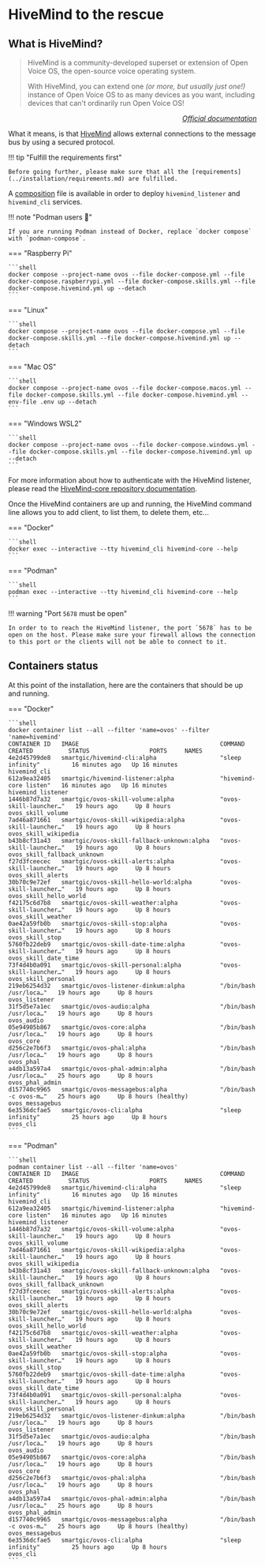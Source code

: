 # HiveMind to the rescue

## What is HiveMind?

> HiveMind is a community-developed superset or extension of Open Voice OS, the open-source voice operating system.
>
> With HiveMind, you can extend one _(or more, but usually just one!)_ instance of Open Voice OS to as many devices as you want, including devices that can't ordinarily run Open Voice OS!

_<div align="right">[Official documentation](https://jarbashivemind.github.io/HiveMind-community-docs/)</div>_

What it means, is that [HiveMind](../../../about/glossary/terms.md#hivemind) allows external connections to the message bus by using a secured protocol.

!!! tip "Fulfill the requirements first"

    Before going further, please make sure that all the [requirements](../installation/requirements.md) are fulfilled.

A [composition](../composition.md) file is available in order to deploy `hivemind_listener` and `hivemind_cli` services.

!!! note "Podman users :muscle:"

    If you are running Podman instead of Docker, replace `docker compose` with `podman-compose`.

=== "Raspberry Pi"

    ```shell
    docker compose --project-name ovos --file docker-compose.yml --file docker-compose.raspberrypi.yml --file docker-compose.skills.yml --file docker-compose.hivemind.yml up --detach
    ```

=== "Linux"

    ```shell
    docker compose --project-name ovos --file docker-compose.yml --file docker-compose.skills.yml --file docker-compose.hivemind.yml up --detach
    ```

=== "Mac OS"

    ```shell
    docker compose --project-name ovos --file docker-compose.macos.yml --file docker-compose.skills.yml --file docker-compose.hivemind.yml --env-file .env up --detach
    ```

=== "Windows WSL2"

    ```shell
    docker compose --project-name ovos --file docker-compose.windows.yml --file docker-compose.skills.yml --file docker-compose.hivemind.yml up --detach
    ```

For more information about how to authenticate with the HiveMind listener, please read the [HiveMind-core repository documentation](https://github.com/JarbasHiveMind/HiveMind-core).

Once the HiveMind containers are up and running, the HiveMind command line allows you to add client, to list them, to delete them, etc...

=== "Docker"

    ```shell
    docker exec --interactive --tty hivemind_cli hivemind-core --help
    ```

=== "Podman"

    ```shell
    podman exec --interactive --tty hivemind_cli hivemind-core --help
    ```

!!! warning "Port `5678` must be open"

    In order to to reach the HiveMind listener, the port `5678` has to be open on the host. Please make sure your firewall allows the connection to this port or the clients will not be able to connect to it.

## Containers status

At this point of the installation, here are the containers that should be up and running.

=== "Docker"

    ```shell
    docker container list --all --filter 'name=ovos' --filter 'name=hivemind'
    CONTAINER ID   IMAGE                                        COMMAND                  CREATED          STATUS                 PORTS     NAMES
    4e2d45799de8   smartgic/hivemind-cli:alpha                  "sleep infinity"         16 minutes ago   Up 16 minutes                    hivemind_cli
    612a9ea32405   smartgic/hivemind-listener:alpha             "hivemind-core listen"   16 minutes ago   Up 16 minutes                    hivemind_listener
    1446b87d7a32   smartgic/ovos-skill-volume:alpha             "ovos-skill-launcher…"   19 hours ago     Up 8 hours                       ovos_skill_volume
    7ad46a871661   smartgic/ovos-skill-wikipedia:alpha          "ovos-skill-launcher…"   19 hours ago     Up 8 hours                       ovos_skill_wikipedia
    b43b8cf31a43   smartgic/ovos-skill-fallback-unknown:alpha   "ovos-skill-launcher…"   19 hours ago     Up 8 hours                       ovos_skill_fallback_unknown
    f27d3fceecec   smartgic/ovos-skill-alerts:alpha             "ovos-skill-launcher…"   19 hours ago     Up 8 hours                       ovos_skill_alerts
    30b70c9e72ef   smartgic/ovos-skill-hello-world:alpha        "ovos-skill-launcher…"   19 hours ago     Up 8 hours                       ovos_skill_hello_world
    f42175c6d7b8   smartgic/ovos-skill-weather:alpha            "ovos-skill-launcher…"   19 hours ago     Up 8 hours                       ovos_skill_weather
    0ae42a59fb0b   smartgic/ovos-skill-stop:alpha               "ovos-skill-launcher…"   19 hours ago     Up 8 hours                       ovos_skill_stop
    5760fb22deb9   smartgic/ovos-skill-date-time:alpha          "ovos-skill-launcher…"   19 hours ago     Up 8 hours                       ovos_skill_date_time
    73f4d4b0a091   smartgic/ovos-skill-personal:alpha           "ovos-skill-launcher…"   19 hours ago     Up 8 hours                       ovos_skill_personal
    219eb6254d32   smartgic/ovos-listener-dinkum:alpha          "/bin/bash /usr/loca…"   19 hours ago     Up 8 hours                       ovos_listener
    31f5d5e7a1ec   smartgic/ovos-audio:alpha                    "/bin/bash /usr/loca…"   19 hours ago     Up 8 hours                       ovos_audio
    05e94905b867   smartgic/ovos-core:alpha                     "/bin/bash /usr/loca…"   19 hours ago     Up 8 hours                       ovos_core
    d256c2e7b6f3   smartgic/ovos-phal:alpha                     "/bin/bash /usr/loca…"   19 hours ago     Up 8 hours                       ovos_phal
    a4db13a597a4   smartgic/ovos-phal-admin:alpha               "/bin/bash /usr/loca…"   25 hours ago     Up 8 hours                       ovos_phal_admin
    d157740c9965   smartgic/ovos-messagebus:alpha               "/bin/bash -c ovos-m…"   25 hours ago     Up 8 hours (healthy)             ovos_messagebus
    6e3536dcfae5   smartgic/ovos-cli:alpha                      "sleep infinity"         25 hours ago     Up 8 hours                       ovos_cli
    ```

=== "Podman"

    ```shell
    podman container list --all --filter 'name=ovos'
    CONTAINER ID   IMAGE                                        COMMAND                  CREATED          STATUS                 PORTS     NAMES
    4e2d45799de8   smartgic/hivemind-cli:alpha                  "sleep infinity"         16 minutes ago   Up 16 minutes                    hivemind_cli
    612a9ea32405   smartgic/hivemind-listener:alpha             "hivemind-core listen"   16 minutes ago   Up 16 minutes                    hivemind_listener
    1446b87d7a32   smartgic/ovos-skill-volume:alpha             "ovos-skill-launcher…"   19 hours ago     Up 8 hours                       ovos_skill_volume
    7ad46a871661   smartgic/ovos-skill-wikipedia:alpha          "ovos-skill-launcher…"   19 hours ago     Up 8 hours                       ovos_skill_wikipedia
    b43b8cf31a43   smartgic/ovos-skill-fallback-unknown:alpha   "ovos-skill-launcher…"   19 hours ago     Up 8 hours                       ovos_skill_fallback_unknown
    f27d3fceecec   smartgic/ovos-skill-alerts:alpha             "ovos-skill-launcher…"   19 hours ago     Up 8 hours                       ovos_skill_alerts
    30b70c9e72ef   smartgic/ovos-skill-hello-world:alpha        "ovos-skill-launcher…"   19 hours ago     Up 8 hours                       ovos_skill_hello_world
    f42175c6d7b8   smartgic/ovos-skill-weather:alpha            "ovos-skill-launcher…"   19 hours ago     Up 8 hours                       ovos_skill_weather
    0ae42a59fb0b   smartgic/ovos-skill-stop:alpha               "ovos-skill-launcher…"   19 hours ago     Up 8 hours                       ovos_skill_stop
    5760fb22deb9   smartgic/ovos-skill-date-time:alpha          "ovos-skill-launcher…"   19 hours ago     Up 8 hours                       ovos_skill_date_time
    73f4d4b0a091   smartgic/ovos-skill-personal:alpha           "ovos-skill-launcher…"   19 hours ago     Up 8 hours                       ovos_skill_personal
    219eb6254d32   smartgic/ovos-listener-dinkum:alpha          "/bin/bash /usr/loca…"   19 hours ago     Up 8 hours                       ovos_listener
    31f5d5e7a1ec   smartgic/ovos-audio:alpha                    "/bin/bash /usr/loca…"   19 hours ago     Up 8 hours                       ovos_audio
    05e94905b867   smartgic/ovos-core:alpha                     "/bin/bash /usr/loca…"   19 hours ago     Up 8 hours                       ovos_core
    d256c2e7b6f3   smartgic/ovos-phal:alpha                     "/bin/bash /usr/loca…"   19 hours ago     Up 8 hours                       ovos_phal
    a4db13a597a4   smartgic/ovos-phal-admin:alpha               "/bin/bash /usr/loca…"   25 hours ago     Up 8 hours                       ovos_phal_admin
    d157740c9965   smartgic/ovos-messagebus:alpha               "/bin/bash -c ovos-m…"   25 hours ago     Up 8 hours (healthy)             ovos_messagebus
    6e3536dcfae5   smartgic/ovos-cli:alpha                      "sleep infinity"         25 hours ago     Up 8 hours                       ovos_cli
    ```
